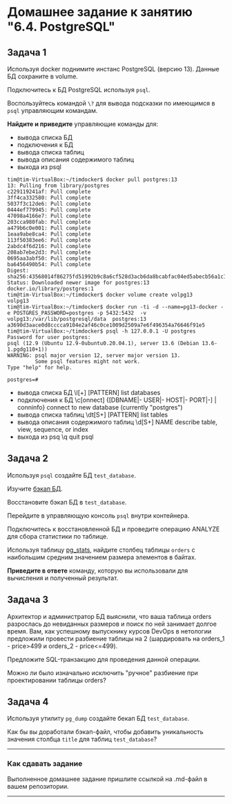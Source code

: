 # Домашнее задание к занятию "6.4. PostgreSQL"

## Задача 1

Используя docker поднимите инстанс PostgreSQL (версию 13). Данные БД сохраните в volume.

Подключитесь к БД PostgreSQL используя `psql`.

Воспользуйтесь командой `\?` для вывода подсказки по имеющимся в `psql` управляющим командам.

**Найдите и приведите** управляющие команды для:
- вывода списка БД
- подключения к БД
- вывода списка таблиц
- вывода описания содержимого таблиц
- выхода из psql
```
tim@tim-VirtualBox:~/timdocker$ docker pull postgres:13
13: Pulling from library/postgres
c229119241af: Pull complete
3ff4ca332580: Pull complete
5037f3c12de6: Pull complete
0444ef779945: Pull complete
47098a4166e7: Pull complete
203cca980fab: Pull complete
a479b6c0e001: Pull complete
1eaa9abe8ca4: Pull complete
113f50383ee6: Pull complete
2abdc4f6d216: Pull complete
208ab7ebe2d3: Pull complete
0695aa3abf50: Pull complete
ba6456490b54: Pull complete
Digest: sha256:43568014f86275fd51992b9c8a6cf528d3acb6da8bcabfac04ed5abecb56a1c1
Status: Downloaded newer image for postgres:13
docker.io/library/postgres:1
tim@tim-VirtualBox:~/timdocker$ docker volume create volpg13
volpg13
tim@tim-VirtualBox:~/timdocker$ docker run -ti -d --name=pg13-docker -e POSTGRES_PASSWORD=postgres -p 5432:5432  -v volpg13:/var/lib/postgresql/data  postgres:13
a3690d3aace0d8cccca9104e2af46c0ce1009d2509a7e6f496354a76646f91e5
tim@tim-VirtualBox:~/timdocker$ psql -h 127.0.0.1 -U postgres
Password for user postgres:
psql (12.9 (Ubuntu 12.9-0ubuntu0.20.04.1), server 13.6 (Debian 13.6-1.pgdg110+1))
WARNING: psql major version 12, server major version 13.
         Some psql features might not work.
Type "help" for help.

postgres=#
```
- вывода списка БД \l[+]   [PATTERN]      list databases
- подключения к БД \c[onnect] {[DBNAME|- USER|- HOST|- PORT|-] | conninfo}
                         connect to new database (currently "postgres")
- вывода списка таблиц \dt[S+] [PATTERN]      list tables
- вывода описания содержимого таблиц \d[S+]  NAME           describe table, view, sequence, or index
- выхода из psq \q                     quit psql


## Задача 2

Используя `psql` создайте БД `test_database`.

Изучите [бэкап БД](https://github.com/netology-code/virt-homeworks/tree/master/06-db-04-postgresql/test_data).

Восстановите бэкап БД в `test_database`.

Перейдите в управляющую консоль `psql` внутри контейнера.

Подключитесь к восстановленной БД и проведите операцию ANALYZE для сбора статистики по таблице.

Используя таблицу [pg_stats](https://postgrespro.ru/docs/postgresql/12/view-pg-stats), найдите столбец таблицы `orders` 
с наибольшим средним значением размера элементов в байтах.

**Приведите в ответе** команду, которую вы использовали для вычисления и полученный результат.

## Задача 3

Архитектор и администратор БД выяснили, что ваша таблица orders разрослась до невиданных размеров и
поиск по ней занимает долгое время. Вам, как успешному выпускнику курсов DevOps в нетологии предложили
провести разбиение таблицы на 2 (шардировать на orders_1 - price>499 и orders_2 - price<=499).

Предложите SQL-транзакцию для проведения данной операции.

Можно ли было изначально исключить "ручное" разбиение при проектировании таблицы orders?

## Задача 4

Используя утилиту `pg_dump` создайте бекап БД `test_database`.

Как бы вы доработали бэкап-файл, чтобы добавить уникальность значения столбца `title` для таблиц `test_database`?

---

### Как cдавать задание

Выполненное домашнее задание пришлите ссылкой на .md-файл в вашем репозитории.

---
